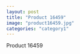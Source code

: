 ```yaml
---
layout: post
title: "Product 16459"
image: "product16459.jpg"
categories: "category1"
---
```

Product 16459

